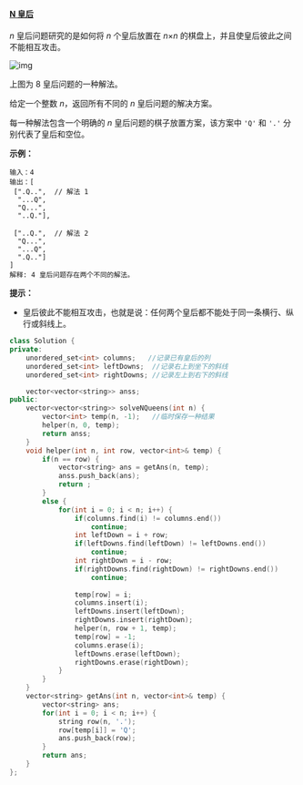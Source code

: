 #### [N 皇后](https://leetcode-cn.com/problems/n-queens/)

*n* 皇后问题研究的是如何将 *n* 个皇后放置在 *n*×*n* 的棋盘上，并且使皇后彼此之间不能相互攻击。

![img](https://assets.leetcode-cn.com/aliyun-lc-upload/uploads/2018/10/12/8-queens.png)

上图为 8 皇后问题的一种解法。

给定一个整数 *n*，返回所有不同的 *n* 皇后问题的解决方案。

每一种解法包含一个明确的 *n* 皇后问题的棋子放置方案，该方案中 `'Q'` 和 `'.'` 分别代表了皇后和空位。

 

**示例：**

```
输入：4
输出：[
 [".Q..",  // 解法 1
  "...Q",
  "Q...",
  "..Q."],

 ["..Q.",  // 解法 2
  "Q...",
  "...Q",
  ".Q.."]
]
解释: 4 皇后问题存在两个不同的解法。
```

 

**提示：**

- 皇后彼此不能相互攻击，也就是说：任何两个皇后都不能处于同一条横行、纵行或斜线上。

```c++
class Solution {
private:
    unordered_set<int> columns;   //记录已有皇后的列
    unordered_set<int> leftDowns;  //记录右上到坐下的斜线
    unordered_set<int> rightDowns; //记录左上到右下的斜线

    vector<vector<string>> anss;
public:
    vector<vector<string>> solveNQueens(int n) {
        vector<int> temp(n, -1);   //临时保存一种结果
        helper(n, 0, temp);
        return anss;
    }
    void helper(int n, int row, vector<int>& temp) {
        if(n == row) {
            vector<string> ans = getAns(n, temp);
            anss.push_back(ans);
            return ;
        }
        else {
            for(int i = 0; i < n; i++) {
                if(columns.find(i) != columns.end())
                    continue;
                int leftDown = i + row;
                if(leftDowns.find(leftDown) != leftDowns.end())
                    continue;
                int rightDown = i - row;
                if(rightDowns.find(rightDown) != rightDowns.end())
                    continue;
                
                temp[row] = i;
                columns.insert(i);
                leftDowns.insert(leftDown);
                rightDowns.insert(rightDown);
                helper(n, row + 1, temp);
                temp[row] = -1;
                columns.erase(i);
                leftDowns.erase(leftDown);
                rightDowns.erase(rightDown);
            }
        }
    }
    vector<string> getAns(int n, vector<int>& temp) {
        vector<string> ans;
        for(int i = 0; i < n; i++) {
            string row(n, '.');
            row[temp[i]] = 'Q';
            ans.push_back(row);
        }
        return ans;
    }
};
```

